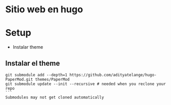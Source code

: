 # Sitio web en hugo

# Setup

- Instalar theme

## Instalar el theme

````
git submodule add --depth=1 https://github.com/adityatelange/hugo-PaperMod.git themes/PaperMod
git submodule update --init --recursive # needed when you reclone your repo
```
Submodules may not get cloned automatically

